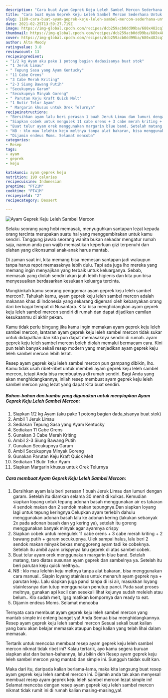 ```yaml
---
description: "Cara buat Ayam Geprek Keju Leleh Sambel Mercon Sederhana Untuk Jualan"
title: "Cara buat Ayam Geprek Keju Leleh Sambel Mercon Sederhana Untuk Jualan"
slug: 1180-cara-buat-ayam-geprek-keju-leleh-sambel-mercon-sederhana-untuk-jualan
date: 2021-02-25T13:59:27.719Z
image: https://img-global.cpcdn.com/recipes/dcb259acb0dd99ba/680x482cq70/ayam-geprek-keju-leleh-sambel-mercon-foto-resep-utama.jpg
thumbnail: https://img-global.cpcdn.com/recipes/dcb259acb0dd99ba/680x482cq70/ayam-geprek-keju-leleh-sambel-mercon-foto-resep-utama.jpg
cover: https://img-global.cpcdn.com/recipes/dcb259acb0dd99ba/680x482cq70/ayam-geprek-keju-leleh-sambel-mercon-foto-resep-utama.jpg
author: Alta Moody
ratingvalue: 3.8
reviewcount: 13
recipeingredient:
- "1/2 kg Ayam aku pake 1 potong bagian dadasisanya buat stok"
- "1 Jeruk Limau"
- " Tepung Sasa yang Ayam Kentucky"
- "11 Cabe Orens"
- "3 Cabe Merah Kriting"
- "2-3 Siung Bawang Putih"
- "Secukupnya Garam"
- "Secukupnya Minyak Goreng"
- " Parutan Keju Kraft Quick Melt"
- "1 Butir Telur Ayam"
- " Margarin khusus untuk Orek Telurnya"
recipeinstructions:
- "Bersihkan ayam lalu beri perasan 1 buah Jeruk Limau dan lumuri dengan garam. Setelah itu diamkan selama 30 menit di kulkas. Kemudian siapkan loyang untuk tepung adonan basah menggunakan air es takaran 4 sendok makan dan 2 sendok makan tepungnya.Dan siapkan loyang lagi untuk tepung keringnya.Celupkan ayam terlebih dahulu menggunakan adonan basah lalu ke adonan kering (lakukan sebanyak 2x pada adonan basah dan yg kering ya), setelah itu goreng menggunakan banyak minyak agar ayamnya crispy"
- "Siapkan cobek untuk mengulek 11 cabe orens + 3 cabe merah kriting + 2 bawang putih + garam secukupnya. Ulek sampai halus, lalu beri 2 sendok makan minyak bekas menggoreng ayam tadi ke cobeknya. Setelah itu ambil ayam crispynya lalu geprek di atas sambel cobek."
- "Buat telur ayam orek menggunakan margarin blue band. Setelah matang, taro diatas susunan ayam geprek dan sambelnya ya. Setelah itu beri parutan keju quick meltnya.."
- "NB : klo mau lelehin keju meltnya tanpa alat bakaran, bisa menggunakan cara manual.. Siapin loyang stainless untuk menaruh ayam geprek nya + parutan keju. Lalu siapkan juga panci tanpa di isi air, masukkan loyang stainlessnya dan tutup menggunakan penutup panci. Pada saat proses meltnya, gunakan api kecil dan sesekali lihat kejunya sudah meleleh atau belum.. Klo sudah melt, lgsg matikan kompornya dan ready to eat."
- "Dijamin endeus Moms. Selamat mencoba"
categories:
- Resep
tags:
- ayam
- geprek
- keju

katakunci: ayam geprek keju 
nutrition: 190 calories
recipecuisine: Indonesian
preptime: "PT21M"
cooktime: "PT41M"
recipeyield: "2"
recipecategory: Dessert

---
```



![Ayam Geprek Keju Leleh Sambel Mercon](https://img-global.cpcdn.com/recipes/dcb259acb0dd99ba/680x482cq70/ayam-geprek-keju-leleh-sambel-mercon-foto-resep-utama.jpg)

Selaku seorang yang hobi memasak, menyuguhkan santapan lezat kepada orang tercinta merupakan suatu hal yang menggembirakan untuk kamu sendiri. Tanggung jawab seorang  wanita bukan sekadar mengatur rumah saja, namun anda pun wajib memastikan keperluan gizi terpenuhi dan olahan yang dikonsumsi anak-anak harus mantab.

Di zaman  saat ini, kita memang bisa memesan santapan jadi walaupun tanpa harus repot memasaknya lebih dulu. Tapi ada juga lho mereka yang memang ingin menyajikan yang terbaik untuk keluarganya. Sebab, memasak yang diolah sendiri akan jauh lebih higienis dan kita pun bisa menyesuaikan berdasarkan kesukaan keluarga tercinta. 



Mungkinkah kamu seorang penggemar ayam geprek keju leleh sambel mercon?. Tahukah kamu, ayam geprek keju leleh sambel mercon adalah makanan khas di Indonesia yang sekarang digemari oleh kebanyakan orang dari berbagai tempat di Nusantara. Kita bisa menghidangkan ayam geprek keju leleh sambel mercon sendiri di rumah dan dapat dijadikan camilan kesukaanmu di akhir pekan.

Kamu tidak perlu bingung jika kamu ingin memakan ayam geprek keju leleh sambel mercon, lantaran ayam geprek keju leleh sambel mercon tidak sukar untuk didapatkan dan kita pun dapat memasaknya sendiri di rumah. ayam geprek keju leleh sambel mercon boleh diolah memalui bermacam cara. Kini pun telah banyak sekali resep modern yang menjadikan ayam geprek keju leleh sambel mercon lebih lezat.

Resep ayam geprek keju leleh sambel mercon pun gampang dibikin, lho. Kamu tidak usah ribet-ribet untuk membeli ayam geprek keju leleh sambel mercon, tetapi Anda bisa membuatnya di rumah sendiri. Bagi Anda yang akan menghidangkannya, inilah resep membuat ayam geprek keju leleh sambel mercon yang lezat yang dapat Kita buat sendiri.

<!--inarticleads1-->

##### Bahan-bahan dan bumbu yang digunakan untuk menyiapkan Ayam Geprek Keju Leleh Sambel Mercon:

1. Siapkan 1/2 kg Ayam (aku pake 1 potong bagian dada,sisanya buat stok)
1. Ambil 1 Jeruk Limau
1. Sediakan  Tepung Sasa yang Ayam Kentucky
1. Sediakan 11 Cabe Orens
1. Gunakan 3 Cabe Merah Kriting
1. Ambil 2-3 Siung Bawang Putih
1. Gunakan Secukupnya Garam
1. Ambil Secukupnya Minyak Goreng
1. Gunakan  Parutan Keju Kraft Quick Melt
1. Sediakan 1 Butir Telur Ayam
1. Siapkan  Margarin khusus untuk Orek Telurnya




<!--inarticleads2-->

##### Cara membuat Ayam Geprek Keju Leleh Sambel Mercon:

1. Bersihkan ayam lalu beri perasan 1 buah Jeruk Limau dan lumuri dengan garam. Setelah itu diamkan selama 30 menit di kulkas. Kemudian siapkan loyang untuk tepung adonan basah menggunakan air es takaran 4 sendok makan dan 2 sendok makan tepungnya.Dan siapkan loyang lagi untuk tepung keringnya.Celupkan ayam terlebih dahulu menggunakan adonan basah lalu ke adonan kering (lakukan sebanyak 2x pada adonan basah dan yg kering ya), setelah itu goreng menggunakan banyak minyak agar ayamnya crispy
1. Siapkan cobek untuk mengulek 11 cabe orens + 3 cabe merah kriting + 2 bawang putih + garam secukupnya. Ulek sampai halus, lalu beri 2 sendok makan minyak bekas menggoreng ayam tadi ke cobeknya. Setelah itu ambil ayam crispynya lalu geprek di atas sambel cobek.
1. Buat telur ayam orek menggunakan margarin blue band. Setelah matang, taro diatas susunan ayam geprek dan sambelnya ya. Setelah itu beri parutan keju quick meltnya..
1. NB : klo mau lelehin keju meltnya tanpa alat bakaran, bisa menggunakan cara manual.. Siapin loyang stainless untuk menaruh ayam geprek nya + parutan keju. Lalu siapkan juga panci tanpa di isi air, masukkan loyang stainlessnya dan tutup menggunakan penutup panci. Pada saat proses meltnya, gunakan api kecil dan sesekali lihat kejunya sudah meleleh atau belum.. Klo sudah melt, lgsg matikan kompornya dan ready to eat.
1. Dijamin endeus Moms. Selamat mencoba




Ternyata cara membuat ayam geprek keju leleh sambel mercon yang mantab simple ini enteng banget ya! Anda Semua bisa menghidangkannya. Resep ayam geprek keju leleh sambel mercon Sesuai sekali buat kalian yang baru akan belajar memasak ataupun bagi kalian yang telah lihai dalam memasak.

Tertarik untuk mencoba membuat resep ayam geprek keju leleh sambel mercon nikmat tidak ribet ini? Kalau tertarik, ayo kamu segera buruan siapkan alat dan bahan-bahannya, lalu bikin deh Resep ayam geprek keju leleh sambel mercon yang mantab dan simple ini. Sungguh taidak sulit kan. 

Maka dari itu, daripada kalian berlama-lama, maka kita langsung buat resep ayam geprek keju leleh sambel mercon ini. Dijamin anda tak akan menyesal membuat resep ayam geprek keju leleh sambel mercon lezat simple ini! Selamat mencoba dengan resep ayam geprek keju leleh sambel mercon nikmat tidak rumit ini di rumah kalian masing-masing,ya!.

